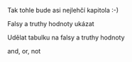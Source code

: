 Tak tohle bude asi nejlehčí kapitola :-)

Falsy a truthy hodnoty ukázat

Udělat tabulku na falsy a truthy hodnoty

and, or, not